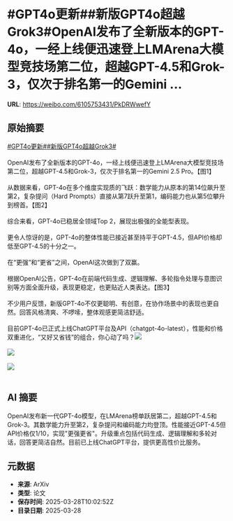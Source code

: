 # #GPT4o更新##新版GPT4o超越Grok3#OpenAI发布了全新版本的GPT-4o，一经上线便迅速登上LMArena大模型竞技场第二位，超越GPT-4.5和Grok-3，仅次于排名第一的Gemini ...

**URL**: https://weibo.com/6105753431/PkDRWwefY

## 原始摘要

<a href="https://m.weibo.cn/search?containerid=231522type%3D1%26t%3D10%26q%3D%23GPT4o%E6%9B%B4%E6%96%B0%23&amp;extparam=%23GPT4o%E6%9B%B4%E6%96%B0%23" data-hide=""><span class="surl-text">#GPT4o更新#</span></a><a href="https://m.weibo.cn/search?containerid=231522type%3D1%26t%3D10%26q%3D%23%E6%96%B0%E7%89%88GPT4o%E8%B6%85%E8%B6%8AGrok3%23&amp;extparam=%23%E6%96%B0%E7%89%88GPT4o%E8%B6%85%E8%B6%8AGrok3%23" data-hide=""><span class="surl-text">#新版GPT4o超越Grok3#</span></a><br><br>OpenAI发布了全新版本的GPT-4o，一经上线便迅速登上LMArena大模型竞技场第二位，超越GPT-4.5和Grok-3，仅次于排名第一的Gemini 2.5 Pro。【图1】<br><br>从数据来看，GPT-4o在多个维度实现质的飞跃：数学能力从原本的第14位飙升至第2，复杂提问（Hard Prompts）直接从第7跃升至第1，编码能力也从第5位攀升到榜首。【图2】<br><br>综合来看，GPT-4o已稳居全领域Top 2，展现出极强的全能型表现。<br><br>更令人惊讶的是，GPT-4o的整体性能已接近甚至持平于GPT-4.5，但API价格却低至GPT-4.5的十分之一。<br><br>在“更强”和“更省”之间，OpenAI这次做到了双赢。<br><br>根据OpenAI公告，GPT-4o在前端代码生成、逻辑理解、多轮指令处理与意图识别等方面全面升级，表现更稳定，也更贴近人类表达。【图3】<br><br>不少用户反馈，新版GPT-4o不仅更聪明、有创意，在协作场景中的表现也更自然。回答风格清爽、不啰嗦，整体观感更简洁舒适。<br><br>目前GPT-4o已正式上线ChatGPT平台及API（chatgpt-4o-latest），性能和价格双重进化，“又好又省钱”的组合，你心动了吗？<img style="" src="https://tvax3.sinaimg.cn/large/006Fd7o3gy1hzwqct53hmj30su0okdnr.jpg" referrerpolicy="no-referrer"><br><br><img style="" src="https://tvax3.sinaimg.cn/large/006Fd7o3gy1hzwqcun6wxj30xc0slgvn.jpg" referrerpolicy="no-referrer"><br><br><img style="" src="https://tvax2.sinaimg.cn/large/006Fd7o3gy1hzwqcvn4anj30zk0z7qgc.jpg" referrerpolicy="no-referrer"><br><br>

## AI 摘要

OpenAI发布新一代GPT-4o模型，在LMArena榜单跃居第二，超越GPT-4.5和Grok-3。其数学能力升至第2，复杂提问和编码能力均登顶。性能接近GPT-4.5但API价格仅1/10，实现"更强更省"。升级重点包括代码生成、逻辑理解和多轮对话，回答更简洁自然。目前已上线ChatGPT平台，提供更高性价比服务。

## 元数据

- **来源**: ArXiv
- **类型**: 论文
- **保存时间**: 2025-03-28T10:02:52Z
- **目录日期**: 2025-03-28
